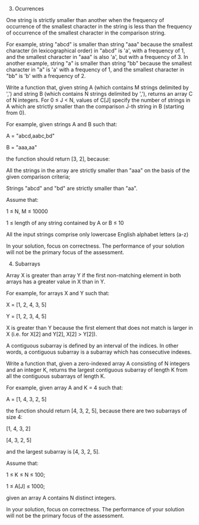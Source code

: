 3) Ocurrences

One string is strictly smaller than another when the frequency of occurrence of the smallest character in the string is less than the frequency of occurrence of the smallest character in the comparison string.


For example, string "abcd" is smaller than string "aaa" because the smallest character (in lexicographical order) in "abcd" is 'a', with a frequency of 1, and the smallest character in "aaa" is also 'a', but with a frequency of 3. In another example, string "a" is smaller than string "bb" because the smallest character in "a" is 'a' with a frequency of 1, and the smallest character in "bb" is 'b' with a frequency of 2.


Write a function that, given string A (which contains M strings delimited by ',') and string B (which contains N strings delimited by ','), returns an array C of N integers. For 0 ≤ J < N, values of C[J] specify the number of strings in A which are strictly smaller than the comparison J-th string in B (starting from 0).


For example, given strings A and B such that:


 A = "abcd,aabc,bd"


 B = "aaa,aa"


the function should return [3, 2], because:


All the strings in the array are strictly smaller than "aaa" on the basis of the given comparison criteria;


Strings "abcd" and "bd" are strictly smaller than "aa".


Assume that:

1 ≤ N, M ≤ 10000

1 ≤ length of any string contained by A or B ≤ 10

All the input strings comprise only lowercase English alphabet letters (a-z)


In your solution, focus on correctness. The performance of your solution will not be the primary focus of the assessment.

4) Subarrays

Array X is greater than array Y if the first non-matching element in both arrays has a greater value in X than in Y.


For example, for arrays X and Y such that:


X = [1, 2, 4, 3, 5]


Y = [1, 2, 3, 4, 5]


X is greater than Y because the first element that does not match is larger in X (i.e. for X[2] and Y[2], X[2] > Y[2]).


A contiguous subarray is defined by an interval of the indices. In other words, a contiguous subarray is a subarray which has consecutive indexes.


Write a function that, given a zero-indexed array A consisting of N integers and an integer K, returns the largest contiguous subarray of length K from all the contiguous subarrays of length K.


For example, given array A and K = 4 such that:


A = [1, 4, 3, 2, 5]


the function should return [4, 3, 2, 5], because there are two subarrays of size 4:


[1, 4, 3, 2]


[4, 3, 2, 5]


and the largest subarray is [4, 3, 2, 5].


Assume that:

1 ≤ K ≤ N ≤ 100;

1 ≤ A[J] ≤ 1000;


given an array A contains N distinct integers.


In your solution, focus on correctness. The performance of your solution will not be the primary focus of the assessment.


